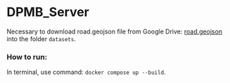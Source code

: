 # DPMB_Server
 
Necessary to download road.geojson file from Google Drive: [road.geojson](https://drive.google.com/file/d/1bQMnOTuSCoR3yw81WOVQq9ri_7oFO3lQ/view?usp=drive_link) into the folder `datasets`.

### How to run:
In terminal, use command: `docker compose up --build`. 
